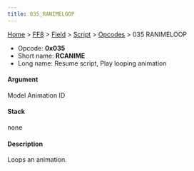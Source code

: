 ```yaml
---
title: 035_RANIMELOOP
---
```


[Home](../../../../Main_Page.md) > [FF8](../../../../FF8.md) > [Field](../../../Field.md) > [Script](../../Script.md) > [Opcodes](../Opcodes.md) > 035 RANIMELOOP

-   Opcode: **0x035**
-   Short name: **RCANIME**
-   Long name: Resume script, Play looping animation

#### Argument

Model Animation ID

#### Stack

none

#### Description

Loops an animation.
